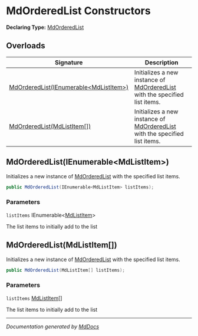 ﻿# MdOrderedList Constructors

**Declaring Type:** [MdOrderedList](../index.md)

## Overloads

| Signature                                                                       | Description                                                                               |
| ------------------------------------------------------------------------------- | ----------------------------------------------------------------------------------------- |
| [MdOrderedList(IEnumerable\<MdListItem\>)](#mdorderedlistienumerablemdlistitem) | Initializes a new instance of [MdOrderedList](../index.md) with the specified list items. |
| [MdOrderedList(MdListItem\[\])](#mdorderedlistmdlistitem)                       | Initializes a new instance of [MdOrderedList](../index.md) with the specified list items. |

## MdOrderedList(IEnumerable\<MdListItem\>)

Initializes a new instance of [MdOrderedList](../index.md) with the specified list items.

```csharp
public MdOrderedList(IEnumerable<MdListItem> listItems);
```

### Parameters

`listItems`  IEnumerable\<[MdListItem](../../MdListItem/index.md)\>

The list items to initially add to the list

## MdOrderedList(MdListItem\[\])

Initializes a new instance of [MdOrderedList](../index.md) with the specified list items.

```csharp
public MdOrderedList(MdListItem[] listItems);
```

### Parameters

`listItems`  [MdListItem](../../MdListItem/index.md)\[\]

The list items to initially add to the list

___

*Documentation generated by [MdDocs](https://github.com/ap0llo/mddocs)*
